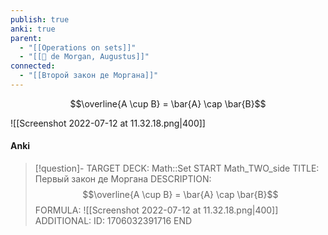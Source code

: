 ```yaml
---
publish: true
anki: true
parent:
  - "[[Operations on sets]]"
  - "[[👤 de Morgan, Augustus]]"
connected:
  - "[[Второй закон де Моргана]]"
---
```


$$\overline{A \cup B} = \bar{A} \cap \bar{B}$$

![[Screenshot 2022-07-12 at 11.32.18.png|400]]

#### Anki
> [!question]-
TARGET DECK: Math::Set
START
Math_TWO_side
TITLE: Первый закон де Моргана
DESCRIPTION: $$\overline{A \cup B} = \bar{A} \cap \bar{B}$$
FORMULA: ![[Screenshot 2022-07-12 at 11.32.18.png|400]]
ADDITIONAL:
ID: 1706032391716
END